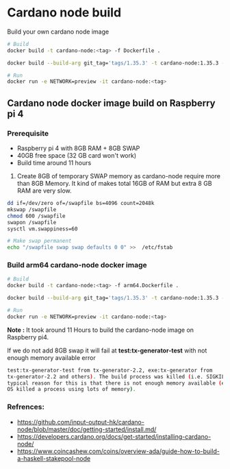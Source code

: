 # Cardano node build

Build your own cardano node image

```bash
# Build
docker build -t cardano-node:<tag> -f Dockerfile .

docker build --build-arg git_tag='tags/1.35.3' -t cardano-node:1.35.3 -f Dockerfile .

# Run
docker run -e NETWORK=preview -it cardano-node:<tag>
```

## Cardano node docker image build on Raspberry pi 4

### Prerequisite
- Raspberry pi 4 with 8GB RAM + 8GB SWAP
- 40GB free space (32 GB card won't work)
- Build time around 11 hours

1. Create 8GB of temporary SWAP memory as cardano-node require more than 8GB Memory. It kind of makes total 16GB of RAM but extra 8 GB RAM are very slow.

```bash
dd if=/dev/zero of=/swapfile bs=4096 count=2048k
mkswap /swapfile
chmod 600 /swapfile
swapon /swapfile
sysctl vm.swappiness=60

# Make swap permanent
echo "/swapfile swap swap defaults 0 0" >>  /etc/fstab
```

### Build arm64 cardano-node docker image

```bash
# Build
docker build -t cardano-node:<tag> -f arm64.Dockerfile .

docker build --build-arg git_tag='tags/1.35.3' -t cardano-node:1.35.3 -f arm64.Dockerfile .

# Run
docker run -e NETWORK=preview -it cardano-node:<tag>
```
**Note :** It took around 11 Hours to build the cardano-node image on Raspberry pi4.

If we do not add 8GB swap it will fail at **test:tx-generator-test** with not enough memory available error

```bash
test:tx-generator-test from tx-generator-2.2, exe:tx-generator from
tx-generator-2.2 and others). The build process was killed (i.e. SIGKILL). The
typical reason for this is that there is not enough memory available (e.g. the
OS killed a process using lots of memory).
```

### Refrences:
- https://github.com/input-output-hk/cardano-node/blob/master/doc/getting-started/install.md/
- https://developers.cardano.org/docs/get-started/installing-cardano-node/
- https://www.coincashew.com/coins/overview-ada/guide-how-to-build-a-haskell-stakepool-node